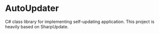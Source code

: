 # AutoUpdater
C# class library for implementing self-updating application. This project is heavily based on SharpUpdate.
